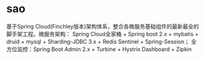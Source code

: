 # sao
基于Spring Cloud(Finchley版本)架构体系，整合各微服务基础组件的最新最全的脚手架工程。微服务架构： Spring Cloud全家桶 + Spring boot 2.x + mybatis + druid + mysql + Sharding-JDBC 3.x + Redis Sentinel + Spring-Session； 全方位监控：Spring Boot Admin 2.x + Turbine + Hystrix Dashboard + Zipkin
